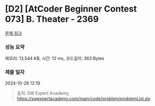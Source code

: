 # [D2] [AtCoder Beginner Contest 073] B. Theater - 2369 

[문제 링크](https://swexpertacademy.com/main/code/problem/problemDetail.do?contestProbId=AV56CTPqB2ADFAUo) 

### 성능 요약

메모리: 13,544 KB, 시간: 12 ms, 코드길이: 363 Bytes

### 제출 일자

2024-10-28 12:19



> 출처: SW Expert Academy, https://swexpertacademy.com/main/code/problem/problemList.do